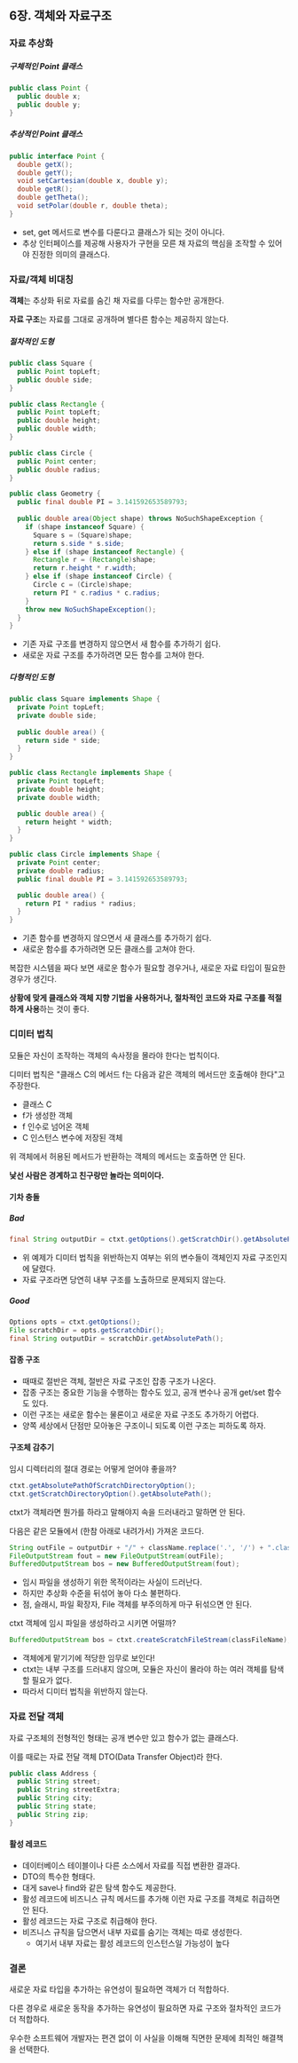 ## 6장. 객체와 자료구조

### 자료 추상화
##### 구체적인 Point 클래스
```java
public class Point { 
  public double x; 
  public double y;
}
```

##### 추상적인 Point 클래스
```java
public interface Point {
  double getX();
  double getY();
  void setCartesian(double x, double y); 
  double getR();
  double getTheta();
  void setPolar(double r, double theta); 
}
```
- set, get 메서드로 변수를 다룬다고 클래스가 되는 것이 아니다.
- 추상 인터페이스를 제공해 사용자가 구현을 모른 채 자료의 핵심을 조작할 수 있어야 진정한 의미의 클래스다.

### 자료/객체 비대칭
**객체**는 추상화 뒤로 자료를 숨긴 채 자료를 다루는 함수만 공개한다.

**자료 구조**는 자료를 그대로 공개하며 별다른 함수는 제공하지 않는다.

##### 절차적인 도형
```java
public class Square { 
  public Point topLeft; 
  public double side;
}

public class Rectangle { 
  public Point topLeft; 
  public double height; 
  public double width;
}

public class Circle { 
  public Point center; 
  public double radius;
}

public class Geometry {
  public final double PI = 3.141592653589793;
  
  public double area(Object shape) throws NoSuchShapeException {
    if (shape instanceof Square) { 
      Square s = (Square)shape; 
      return s.side * s.side;
    } else if (shape instanceof Rectangle) { 
      Rectangle r = (Rectangle)shape; 
      return r.height * r.width;
    } else if (shape instanceof Circle) {
      Circle c = (Circle)shape;
      return PI * c.radius * c.radius; 
    }
    throw new NoSuchShapeException(); 
  }
}
```
- 기존 자료 구조를 변경하지 않으면서 새 함수를 추가하기 쉽다.
- 새로운 자료 구조를 추가하려면 모든 함수를 고쳐야 한다.


##### 다형적인 도형
```java
public class Square implements Shape { 
  private Point topLeft;
  private double side;
  
  public double area() { 
    return side * side;
  } 
}

public class Rectangle implements Shape { 
  private Point topLeft;
  private double height;
  private double width;

  public double area() { 
    return height * width;
  } 
}

public class Circle implements Shape { 
  private Point center;
  private double radius;
  public final double PI = 3.141592653589793;

  public double area() {
    return PI * radius * radius;
  } 
}
```
- 기존 함수를 변경하지 않으면서 새 클래스를 추가하기 쉽다.
- 새로운 함수를 추가하려면 모든 클래스를 고쳐야 한다.

복잡한 시스템을 짜다 보면 새로운 함수가 필요할 경우거나, 새로운 자료 타입이 필요한 경우가 생긴다. 

**상황에 맞게 클래스와 객체 지향 기법을 사용하거나, 절차적인 코드와 자료 구조를 적절하게 사용**하는 것이 좋다.

### 디미터 법칙
모듈은 자신이 조작하는 객체의 속사정을 몰라야 한다는 법칙이다.

디미터 법칙은 "클래스 C의 메서드 f는 다음과 같은 객체의 메서드만 호출해야 한다"고 주장한다.
- 클래스 C
- f가 생성한 객체
- f 인수로 넘어온 객체
- C 인스턴스 변수에 저장된 객체

위 객체에서 허용된 메서드가 반환하는 객체의 메서드는 호출하면 안 된다. 

**낯선 사람은 경계하고 친구랑만 놀라는 의미이다.**

#### 기차 충돌
##### Bad
```java
final String outputDir = ctxt.getOptions().getScratchDir().getAbsolutePath();
```
- 위 예제가 디미터 법칙을 위반하는지 여부는 위의 변수들이 객체인지 자료 구조인지에 달렸다. 
- 자료 구조라면 당연히 내부 구조를 노출하므로 문제되지 않는다.
##### Good
```java
Options opts = ctxt.getOptions();
File scratchDir = opts.getScratchDir();
final String outputDir = scratchDir.getAbsolutePath();
```

#### 잡종 구조
- 때때로 절반은 객체, 절반은 자료 구조인 잡종 구조가 나온다.
- 잡종 구조는 중요한 기능을 수행하는 함수도 있고, 공개 변수나 공개 get/set 함수도 있다. 
- 이런 구조는 새로운 함수는 물론이고 새로운 자료 구조도 추가하기 어렵다.
- 양쪽 세상에서 단점만 모아놓은 구조이니 되도록 이런 구조는 피하도록 하자.

#### 구조체 감추기
임시 디렉터리의 절대 경로는 어떻게 얻어야 좋을까?
```java
ctxt.getAbsolutePathOfScratchDirectoryOption();
ctxt.getScratchDirectoryOption().getAbsolutePath();
```
ctxt가 객체라면 뭔가를 하라고 말해야지 속을 드러내라고 말하면 안 된다.

다음은 같은 모듈에서 (한참 아래로 내려가서) 가져온 코드다.

```java
String outFile = outputDir + "/" + className.replace('.', '/') + ".class"; 
FileOutputStream fout = new FileOutputStream(outFile); 
BufferedOutputStream bos = new BufferedOutputStream(fout);
```
- 임시 파일을 생성하기 위한 목적이라는 사실이 드러난다.
- 하지만 추상화 수준을 뒤섞어 놓아 다소 불편하다.
- 점, 슬래시, 파일 확장자, File 객체를 부주의하게 마구 뒤섞으면 안 된다.

ctxt 객체에 임시 파일을 생성하라고 시키면 어떨까?

```java
BufferedOutputStream bos = ctxt.createScratchFileStream(classFileName);
```
- 객체에게 맡기기에 적당한 임무로 보인다! 
- ctxt는 내부 구조를 드러내지 않으며, 모듈은 자신이 몰라야 하는 여러 객체를 탐색할 필요가 없다. 
- 따라서 디미터 법칙을 위반하지 않는다.

### 자료 전달 객체
자료 구조체의 전형적인 형태는 공개 변수만 있고 함수가 없는 클래스다.

이를 때로는 자료 전달 객체 DTO(Data Transfer Object)라 한다.

```java
public class Address { 
  public String street; 
  public String streetExtra; 
  public String city; 
  public String state; 
  public String zip;
}
```
#### 활성 레코드
- 데이터베이스 테이블이나 다른 소스에서 자료를 직접 변환한 결과다.
- DTO의 특수한 형태다.
- 대게 save나 find와 같은 탐색 함수도 제공한다.
- 활성 레코드에 비즈니스 규칙 메서드를 추가해 이런 자료 구조를 객체로 취급하면 안 된다.
- 활성 레코드는 자료 구조로 취급해야 한다.
- 비즈니스 규칙을 담으면서 내부 자료를 숨기는 객체는 따로 생성한다.
  - 여기서 내부 자료는 활성 레코드의 인스턴스일 가능성이 높다

### 결론
새로운 자료 타입을 추가하는 유연성이 필요하면 객체가 더 적합하다. 

다른 경우로 새로운 동작을 추가하는 유연성이 필요하면 자료 구조와 절차적인 코드가 더 적합하다. 

우수한 소프트웨어 개발자는 편견 없이 이 사실을 이해해 직면한 문제에 최적인 해결책을 선택한다.